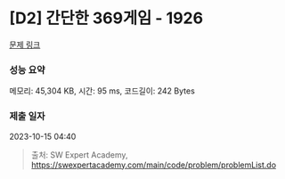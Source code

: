 # [D2] 간단한 369게임 - 1926 

[문제 링크](https://swexpertacademy.com/main/code/problem/problemDetail.do?contestProbId=AV5PTeo6AHUDFAUq) 

### 성능 요약

메모리: 45,304 KB, 시간: 95 ms, 코드길이: 242 Bytes

### 제출 일자

2023-10-15 04:40



> 출처: SW Expert Academy, https://swexpertacademy.com/main/code/problem/problemList.do